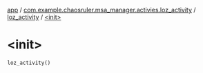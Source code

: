 [app](../../index.md) / [com.example.chaosruler.msa_manager.activies.loz_activity](../index.md) / [loz_activity](index.md) / [&lt;init&gt;](.)

# &lt;init&gt;

`loz_activity()`